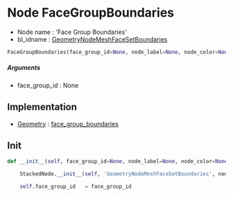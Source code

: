 # Node FaceGroupBoundaries

- Node name : 'Face Group Boundaries'
- bl_idname : [GeometryNodeMeshFaceSetBoundaries](https://docs.blender.org/api/current/bpy.types.GeometryNodeMeshFaceSetBoundaries.html)


``` python
FaceGroupBoundaries(face_group_id=None, node_label=None, node_color=None)
```
##### Arguments

- face_group_id : None

## Implementation

- [Geometry](/docs/GeoNodes/Geometry.md) : [face_group_boundaries](/docs/GeoNodes/Geometry.md#face_group_boundaries)

## Init

``` python
def __init__(self, face_group_id=None, node_label=None, node_color=None):

    StackedNode.__init__(self, 'GeometryNodeMeshFaceSetBoundaries', node_label=node_label, node_color=node_color)

    self.face_group_id   = face_group_id
```
